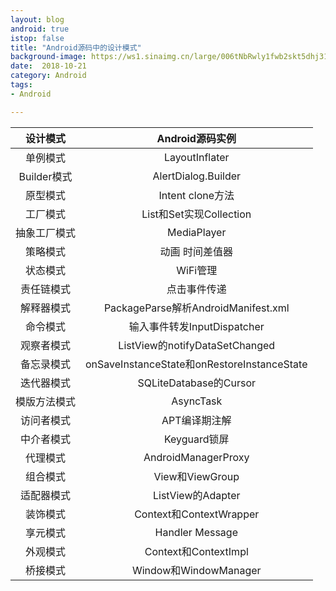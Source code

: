 ```yaml
---
layout: blog 
android: true 
istop: false
title: "Android源码中的设计模式" 
background-image: https://ws1.sinaimg.cn/large/006tNbRwly1fwb2skt5dhj31kw11xkjn.jpg
date:  2018-10-21
category: Android
tags: 
- Android

---
```




|   设计模式   |               Android源码实例               |
| :----------: | :-----------------------------------------: |
|   单例模式   |               LayoutInflater                |
| Builder模式  |             AlertDialog.Builder             |
|   原型模式   |              Intent clone方法               |
|   工厂模式   |           List和Set实现Collection           |
| 抽象工厂模式 |                 MediaPlayer                 |
|   策略模式   |               动画 时间差值器               |
|   状态模式   |                  WiFi管理                   |
|  责任链模式  |                点击事件传递                 |
|  解释器模式  |     PackageParse解析AndroidManifest.xml     |
|   命令模式   |         输入事件转发InputDispatcher         |
|  观察者模式  |       ListView的notifyDataSetChanged        |
|  备忘录模式  | onSaveInstanceState和onRestoreInstanceState |
|  迭代器模式  |           SQLiteDatabase的Cursor            |
| 模版方法模式 |                  AsyncTask                  |
|  访问者模式  |                APT编译期注解                |
|  中介者模式  |                Keyguard锁屏                 |
|   代理模式   |             AndroidManagerProxy             |
|   组合模式   |               View和ViewGroup               |
|  适配器模式  |              ListView的Adapter              |
|   装饰模式   |           Context和ContextWrapper           |
|   享元模式   |               Handler Message               |
|   外观模式   |            Context和ContextImpl             |
|   桥接模式   |            Window和WindowManager            |



